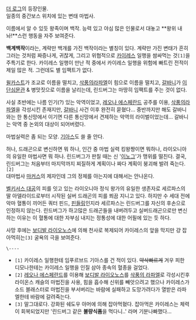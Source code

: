 [더 로그](%EB%8D%94%20%EB%A1%9C%EA%B7%B8.md)의 등장인물.  
일종의 중간보스 위치에 있는 변태 마법사.

이름에서 알 수 있듯 왕족이며 백작. 능력 있고 야심 많은 인물로서 대놓고 **왕위 내놔!**스런 행동을 자주 보여준다.

**백계백작**이라는, 계략만 백개를 가진 백작이라는 별칭이 있다. 계략만 가진 변태가 흔히 그러는 것처럼 짜증나게, 귀찮게, 그리고 위협적으로 [카이레스](%EC%B9%B4%EC%9D%B4%EB%A0%88%EC%8A%A4%20%EC%9C%88%EB%93%9C%EC%9B%8C%EC%BB%A4.md) 일행을 쌈싸먹는 것`[1]`을 주특기로 한다. 카이레스 일행이 만난 적 중에서 카이레스 일행을 위험에 빠트린 전적이 제일 많은 적. 그런데도 별 임팩트가 없다.

[윌카스트](%EC%9C%8C%EC%B9%B4%EC%8A%A4%ED%8A%B8.md)가 조교로 이름을 떨치고, [삭풍의라파엘](%EC%82%AD%ED%92%8D%EC%9D%98%20%EB%9D%BC%ED%8C%8C%EC%97%98.md)이 힘으로 이름을
떨치고, [갈바니](%EA%B0%88%EB%B0%94%EB%8B%88.md)가
[이단심문관](%EC%9D%B4%EB%8B%A8%EC%8B%AC%EB%AC%B8%EA%B4%80.md) & 병맛짓으로 이름을 날리는데,
린드버그는 마땅히 임팩트를 주는 것이 없다.

사실 초반에는 나름 인기(?) 있는 악역이었고, [레오나 에스페란드](%EB%A0%88%EC%98%A4%EB%82%98%20%EC%97%90%EC%8A%A4%ED%8E%98%EB%9E%80%EB%93%9C.md) 공주를 이용, [삭풍의라파엘](%EC%82%AD%ED%92%8D%EC%9D%98%20%EB%9D%BC%ED%8C%8C%EC%97%98.md)을 각성시킨
존재지만, [갈바니](%EA%B0%88%EB%B0%94%EB%8B%88.md) 사건 이후 완전히 묻혔다... 중반까지만 해도 갈바니와는
한 통신망에서 이기면 다른 통신망에서 견제하는 악역의 라이벌이었는데... 갈바니는 악역 중 논외의 대상이 되어버렸다.

마법실력은 좀 되는 모양. [기아스](%EA%B8%B0%EC%95%84%EC%8A%A4.md)도 쓸 줄 안다.

허나, 드래곤으로 변신하면 뭐 하나, 인간 중 마법 실력 킹왕짱이면 뭐하나, 라이오니아의 유일한 마법사면 뭐 하나. 린드버그가 판칠 때는 신
'[이노그](%EC%9D%B4%EB%85%B8%EA%B7%B8.md)'가 맹위를 떨친다. 결국, 린드버그는 처음부터 마지막까지 찌질하게
계획이나 짜다 계획이 붕괴해 발려 죽는다.`[2]`  
대마법사 [마커스](%EB%A7%88%EC%BB%A4%EC%8A%A4.md)의 제자인데 그의 정체를 아는지에 대해서는 안나온다.

[벨키서스 대공](%EB%B2%A8%ED%82%A4%EC%84%9C%EC%8A%A4%20%EB%8C%80%EA%B3%B5.md)의 피를
잇고 있는 라이오니아 정식 왕가의 유일한 생존자로 세르파스의 딸 아델라이드로부터 시작된 실버 드래곤의 피를 쬐끔 지니고 있다. 하지만 수
세대 전에 악마 혈통이 끼어든 쿼터 핀드, [핀들링](%ED%8B%B0%ED%94%8C%EB%A7%81.md)인지라 세르파스는
린드버그를 자신의 후손으로 인정하지 않는다. 린드버그가 하고많은 드래곤들을 내버려두고 실버드래곤으로만 변신하는 이유는 이 혈통에 대한 자부심
내지는 정통성에 대한 어필에 있는 듯 하다.

사망 후에는 [보디발 라이오노스](%EB%B3%B4%EB%94%94%EB%B0%9C%20%EB%9D%BC%EC%9D%B4%EC%98%A4%EB%85%B8%EC%8A%A4.md)에 의해 천사로 복제되어 카이레스의 앞을 막지만 걍 잡아먹히는`[3]` 굴욕의 극을 보여준다.

`\----`

  * `[1]` 카이레스 일행한테 임푸르브드 기아스를 건 적이 있다. <del>약삭빠르게</del> 겨우 피한 디모나한테는 카이레스 일행을 인질 삼아 종속의 혈종을 걸었다.
  * `[2]` [레오나 에스페란드](%EB%A0%88%EC%98%A4%EB%82%98%20%EC%97%90%EC%8A%A4%ED%8E%98%EB%9E%80%EB%93%9C.md)를 이용해 [보디발 라이오노스](%EB%B3%B4%EB%94%94%EB%B0%9C%20%EB%9D%BC%EC%9D%B4%EC%98%A4%EB%85%B8%EC%8A%A4.md)를 [삭풍의 라파엘](%EC%82%AD%ED%92%8D%EC%9D%98%20%EB%9D%BC%ED%8C%8C%EC%97%98.md)로 각성시킨후 라이온스 캐슬의 마법진을 사용, 힘을 흡수해 신위를 빼앗으려고 했으나 카이레스가 소드 블래스터로 마법진을 부서버리는 바람에 실패하고 도망가려다가 열받은 라파엘한테 바람에 갈려죽는다.
  * `[3]` 말그대로다. 강화된 쉐도우 아머에 의해 잡아먹혔다. 잡아먹은 카이레스는 체력이 회복되었지만 '린드버그 같은 **불량식품**을 먹다니..' 라며 기분나빠했다...

